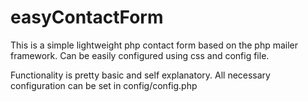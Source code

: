 # easyContactForm

This is a simple lightweight php contact form based on the php mailer framework.
Can be easily configured using css and config file.

Functionality is pretty basic and self explanatory.
All necessary configuration can be set in config/config.php
